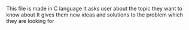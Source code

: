 This file is made in  C language
It asks user about the topic they want to know about
It gives them new ideas and solutions to the problem which they are looking for
